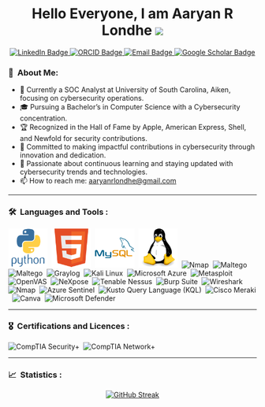 <html lang="en">
<head>
  <meta charset="UTF-8">
  <meta name="viewport" content="width=device-width, initial-scale=1.0">
</head>
<body>
<div style="text-align: center;">

  <h1 align="center">Hello Everyone, I am Aaryan R Londhe <img src="https://media.giphy.com/media/hvRJCLFzcasrR4ia7z/giphy.gif" width="40"></h1>

 
</div>
<p align="center">
<a href="https://www.linkedin.com/in/aaryanrlondhe/" target="_blank" rel="noopener noreferrer">
  <img src="https://img.shields.io/badge/LinkedIn-blue?style=for-the-badge&logo=linkedin&logoColor=white" alt="LinkedIn Badge">
</a>

<a href="https://orcid.org/0009-0007-0329-5085" target="_blank" rel="noopener noreferrer">
  <img src="https://img.shields.io/badge/ORCID-green?style=for-the-badge&logo=orcid&logoColor=white" alt="ORCID Badge">
</a>
<a href="mailto:aaryanrlondhe@gmail.com" target="_blank" rel="noopener noreferrer">
  <img src="https://img.shields.io/badge/Email-red?style=for-the-badge&logo=gmail&logoColor=white" alt="Email Badge">
</a>
<a href="https://scholar.google.com/citations?user=raZfDy0AAAAJ&hl=en" target="_blank" rel="noopener noreferrer">
  <img src="https://img.shields.io/badge/Google%20Scholar-yellow?style=for-the-badge&logo=google-scholar&logoColor=white" alt="Google Scholar Badge">
</a>
</p>



  <h3>🧠 &nbsp;About Me:</h3>

  <ul>
   <li> 💼 Currently a SOC Analyst at University of South Carolina, Aiken, focusing on cybersecurity operations.</li>
<li>🎓 Pursuing a Bachelor’s in Computer Science with a Cybersecurity concentration.</li>
<li>🏆 Recognized in the Hall of Fame by Apple, American Express, Shell, and Newfold for security contributions.</li>
    <li>🌟 Committed to making impactful contributions in cybersecurity through innovation and dedication.</li>
    <li> 🌱 Passionate about continuous learning and staying updated with cybersecurity trends and technologies.</li>
    <li>📫 How to reach me: <a href="mailto:aaryanrlondhe@gmail.com">aaryanrlondhe@gmail.com</a></li>
  </ul>

  <hr>

  <h3>🛠 &nbsp;Languages and Tools :</h3>
  <p>
   <img src="https://github.com/devicons/devicon/blob/master/icons/python/python-original-wordmark.svg" title="Python" alt="Python" width="80" height="80">&nbsp;
<img src="https://github.com/devicons/devicon/blob/master/icons/html5/html5-original.svg" title="HTML5" alt="HTML" width="80" height="80">&nbsp;
<img src="https://github.com/devicons/devicon/blob/master/icons/mysql/mysql-original-wordmark.svg" title="MySQL" alt="MySQL" width="80" height="80">&nbsp;
<img src="https://github.com/devicons/devicon/blob/master/icons/linux/linux-original.svg" title="Linux" alt="Linux" width="80" height="80">&nbsp;
<img src="https://nmap.org/images/nmap-logo-64px.svg" title="Nmap" alt="Nmap" width="80" height="80">&nbsp;
<img src="https://livengel.de/wp-content/uploads/2022/03/Maltego-Logo-Icon-Yellow-1.png" title="Maltego" alt="Maltego" width="110" height="110">&nbsp;
 <img src="https://livengel.de/wp-content/uploads/2022/03/Maltego-Logo-Icon-Yellow-1.png" title="Maltego" alt="Maltego" width="110" height="110">&nbsp;
        <img src="https://www.graylog.org/assets/img/favicons/favicon-32x32.png" title="Graylog" alt="Graylog" width="110" height="110">&nbsp;
        <img src="https://www.kali.org/images/kali-dragon-icon.svg" title="Kali Linux" alt="Kali Linux" width="110" height="110">&nbsp;
        <img src="https://upload.wikimedia.org/wikipedia/commons/a/a8/Microsoft_Azure_Logo.svg" title="Microsoft Azure" alt="Microsoft Azure" width="110" height="110">&nbsp;
        <img src="https://upload.wikimedia.org/wikipedia/commons/4/48/Metasploit.png" title="Metasploit" alt="Metasploit" width="110" height="110">&nbsp;
        <img src="https://upload.wikimedia.org/wikipedia/commons/e/e9/OpenVAS_logo.png" title="OpenVAS" alt="OpenVAS" width="110" height="110">&nbsp;
        <img src="https://upload.wikimedia.org/wikipedia/commons/3/34/NeXpose-logo.png" title="NeXpose" alt="NeXpose" width="110" height="110">&nbsp;
        <img src="https://www.tenable.com/sites/drupal.dmz.tenablesecurity.com/files/styles/og_image/public/2021-08/Nessus_Logo_WhiteBlue.png" title="Tenable Nessus" alt="Tenable Nessus" width="110" height="110">&nbsp;
        <img src="https://portswigger.net/cms/images/60/23/92fd-5b84-41cf-8486-aef2cc58d59f/original.png" title="Burp Suite" alt="Burp Suite" width="110" height="110">&nbsp;
        <img src="https://upload.wikimedia.org/wikipedia/commons/d/df/Wireshark_icon.svg" title="Wireshark" alt="Wireshark" width="110" height="110">&nbsp;
        <img src="https://upload.wikimedia.org/wikipedia/commons/thumb/7/7d/Nmap_logo.svg/1280px-Nmap_logo.svg.png" title="Nmap" alt="Nmap" width="110" height="110">&nbsp;
        <img src="https://upload.wikimedia.org/wikipedia/commons/0/00/Azure_Sentinel_Logo.png" title="Azure Sentinel" alt="Azure Sentinel" width="110" height="110">&nbsp;
        <img src="https://upload.wikimedia.org/wikipedia/commons/e/ef/Kusto_Query_Language_Logo.png" title="Kusto Query Language (KQL)" alt="Kusto Query Language (KQL)" width="110" height="110">&nbsp;
        <img src="https://upload.wikimedia.org/wikipedia/commons/b/bf/Cisco_Meraki_Logo.png" title="Cisco Meraki" alt="Cisco Meraki" width="110" height="110">&nbsp;
        <img src="https://upload.wikimedia.org/wikipedia/commons/8/8a/Canva_Logo.png" title="Canva" alt="Canva" width="110" height="110">&nbsp;
        <img src="https://upload.wikimedia.org/wikipedia/commons/5/57/Microsoft_Defender_Logo.png" title="Microsoft Defender" alt="Microsoft Defender" width="110" height="110">&nbsp;


  </p>

  <hr>

  <h3>🎖️ &nbsp;Certifications and Licences :</h3>
  <p>
    <img src="https://comptiacdn.azureedge.net/webcontent/images/default-source/siteicons/logosecurityplus.svg" title="CompTIA Security+" alt="CompTIA Security+" width="200" height="200">&nbsp;
    <img src="https://comptiacdn.azureedge.net/webcontent/images/default-source/siteicons/logonetworkplus.svg" title="CompTIA Network+" alt="CompTIA Network+" width="200" height="200">&nbsp;
  </p>

  <hr>

  <h3>📈 &nbsp;Statistics :</h3>
  <p style="text-align: center;">
    <a href="https://git.io/streak-stats"><img src="https://github-readme-streak-stats.herokuapp.com?user=aaryanrlondhe&theme=meta-light" alt="GitHub Streak" /></a>
      </p>
    
</body>
</html>
